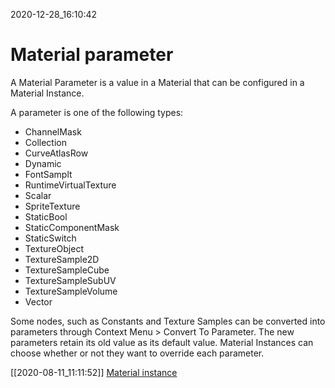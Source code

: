 2020-12-28_16:10:42

# Material parameter

A Material Parameter is a value in a Material that can be configured in a Material Instance.

A parameter is one of the following types:
- ChannelMask
- Collection
- CurveAtlasRow
- Dynamic
- FontSamplt
- RuntimeVirtualTexture
- Scalar
- SpriteTexture
- StaticBool
- StaticComponentMask
- StaticSwitch
- TextureObject
- TextureSample2D
- TextureSampleCube
- TextureSampleSubUV
- TextureSampleVolume
- Vector

Some nodes, such as Constants and Texture Samples can be converted into parameters through Context Menu > Convert To Parameter.
The new parameters retain its old value as its default value.
Material Instances can choose whether or not they want to override each parameter.

[[2020-08-11_11:11:52]] [Material instance](./Material%20instance.md)  
